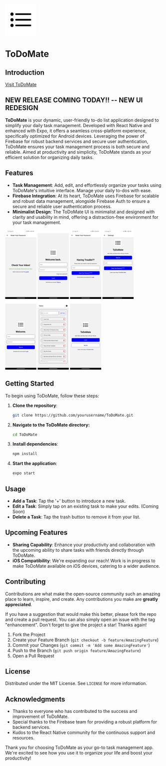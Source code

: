 <img src="https://github.com/jj0003/ToDoMate/blob/master/assets/ToDo%20-%20Mate_Logo.png" width="100" height="100" alt="ToDoMate Logo" title="ToDoMate Logo">



# ToDoMate

## Introduction

[Visit ToDoMate](https://budget-mate.org/todomate.html)

## NEW RELEASE COMING TODAY!! -- NEW UI REDESIGN


**ToDoMate** is your dynamic, user-friendly to-do list application designed to simplify your daily task management. Developed with React Native and enhanced with Expo, it offers a seamless cross-platform experience, specifically optimized for Android devices. Leveraging the power of Firebase for robust backend services and secure user authentication, ToDoMate ensures your task management process is both secure and reliable. Aimed at productivity and simplicity, ToDoMate stands as your efficient solution for organizing daily tasks.

## Features

- **Task Management**: Add, edit, and effortlessly organize your tasks using ToDoMate's intuitive interface. Manage your daily to-dos with ease.
- **Firebase Integration**: At its heart, ToDoMate uses Firebase for scalable and robust data management, alongside Firebase Auth to ensure a secure and reliable user authentication process.
- **Minimalist Design**: The ToDoMate UI is minimalist and designed with clarity and usability in mind, offering a distraction-free environment for your task management.

<p float="left">
  <img src="https://github.com/jj0003/ToDoMate/blob/master/screenshots/ToDoMate%20Check%20Your%20Emails%20Screen%20Light.jpg?raw=true" width="100" alt="Check Your Emails Screen">
  <img src="https://github.com/jj0003/ToDoMate/blob/master/screenshots/ToDoMate%20Log%20In%20Screen%20Light.jpg?raw=true" width="100" alt="Log In Screen">
  <img src="https://github.com/jj0003/ToDoMate/blob/master/screenshots/ToDoMate%20Reset%20Your%20Password%20Screen%20Light.jpg?raw=true" width="100" alt="Reset Your Password Screen">
  <img src="https://github.com/jj0003/ToDoMate/blob/master/screenshots/ToDoMate%20Settings%20Screen%20Light.jpg?raw=true" width="100" alt="Settings Screen">
  <img src="https://github.com/jj0003/ToDoMate/blob/master/screenshots/ToDoMate%20Sign%20Up%20Screen%20Light.jpg?raw=true" width="100" alt="Sign Up Screen">
  <img src="https://github.com/jj0003/ToDoMate/blob/master/screenshots/ToDoMate%20ToDos%20Screen%20Light.jpg?raw=true" width="100" alt="ToDos Screen">
  <img src="https://github.com/jj0003/ToDoMate/blob/master/screenshots/ToDoMate%20Welcome%20Screen%20Light.jpg?raw=true" width="100" alt="Welcome Screen">
</p>


## Getting Started

To begin using ToDoMate, follow these steps:

1. **Clone the repository**:
   ```bash
   git clone https://github.com/yourusername/ToDoMate.git

3. **Navigate to the ToDoMate directory:**
   ```bash
   cd ToDoMate

4. **Install dependencies**:
   ```bash
   npm install

5. **Start the application**:
   ```bash
   expo start

## Usage

- **Add a Task**: Tap the '+' button to introduce a new task.
- **Edit a Task**: Simply tap on an existing task to make your edits. (Coming Soon)
- **Delete a Task**: Tap the trash button to remove it from your list.

## Upcoming Features

- **Sharing Capability**: Enhance your productivity and collaboration with the upcoming ability to share tasks with friends directly through ToDoMate.
- **iOS Compatibility**: We're expanding our reach! Work is in progress to make ToDoMate available on iOS devices, catering to a wider audience.

## Contributing

Contributions are what make the open-source community such an amazing place to learn, inspire, and create. Any contributions you make are **greatly appreciated**.

If you have a suggestion that would make this better, please fork the repo and create a pull request. You can also simply open an issue with the tag "enhancement".
Don't forget to give the project a star! Thanks again!

1. Fork the Project
2. Create your Feature Branch (`git checkout -b feature/AmazingFeature`)
3. Commit your Changes (`git commit -m 'Add some AmazingFeature'`)
4. Push to the Branch (`git push origin feature/AmazingFeature`)
5. Open a Pull Request

## License

Distributed under the MIT License. See `LICENSE` for more information.

## Acknowledgments

- Thanks to everyone who has contributed to the success and improvement of ToDoMate.
- Special thanks to the Firebase team for providing a robust platform for backend services.
- Kudos to the React Native community for the continuous support and resources.

Thank you for choosing ToDoMate as your go-to task management app. We're excited to see how you use it to organize your life and boost your productivity!

